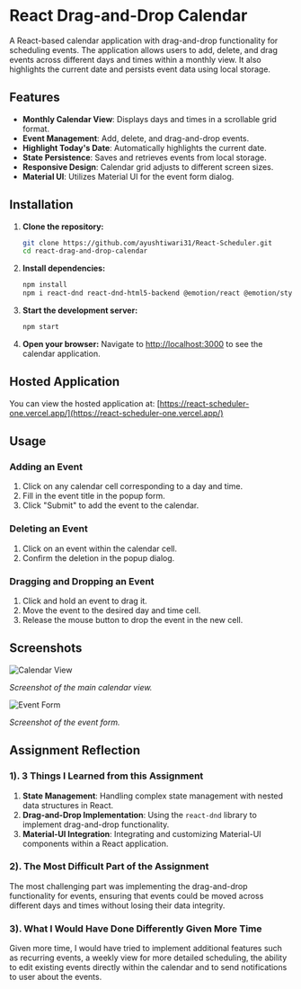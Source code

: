 # React Drag-and-Drop Calendar

A React-based calendar application with drag-and-drop functionality for scheduling events. The application allows users to add, delete, and drag events across different days and times within a monthly view. It also highlights the current date and persists event data using local storage.

## Features

- **Monthly Calendar View**: Displays days and times in a scrollable grid format.
- **Event Management**: Add, delete, and drag-and-drop events.
- **Highlight Today's Date**: Automatically highlights the current date.
- **State Persistence**: Saves and retrieves events from local storage.
- **Responsive Design**: Calendar grid adjusts to different screen sizes.
- **Material UI**: Utilizes Material UI for the event form dialog.

## Installation

1. **Clone the repository:**
   ```bash
   git clone https://github.com/ayushtiwari31/React-Scheduler.git
   cd react-drag-and-drop-calendar


2. **Install dependencies:**

    ```bash
    npm install
    npm i react-dnd react-dnd-html5-backend @emotion/react @emotion/styled @mui/material
    ```

3. **Start the development server:**

    ```bash
    npm start
    ```

4. **Open your browser:**
    Navigate to [http://localhost:3000](http://localhost:3000) to see the calendar application.


## Hosted Application

You can view the hosted application at: [https://react-scheduler-one.vercel.app/](https://react-scheduler-one.vercel.app/)


## Usage

### Adding an Event

1. Click on any calendar cell corresponding to a day and time.
2. Fill in the event title in the popup form.
3. Click "Submit" to add the event to the calendar.

### Deleting an Event

1. Click on an event within the calendar cell.
2. Confirm the deletion in the popup dialog.

### Dragging and Dropping an Event

1. Click and hold an event to drag it.
2. Move the event to the desired day and time cell.
3. Release the mouse button to drop the event in the new cell.




## Screenshots

![Calendar View](screenshots/calendar.png)

*Screenshot of the main calendar view.*


![Event Form](screenshots/form.png)

*Screenshot of the event form.*


## Assignment Reflection

### 1). 3 Things I Learned from this Assignment

1. **State Management**: Handling complex state management with nested data structures in React.
2. **Drag-and-Drop Implementation**: Using the `react-dnd` library to implement drag-and-drop functionality.
3. **Material-UI Integration**: Integrating and customizing Material-UI components within a React application.

### 2). The Most Difficult Part of the Assignment

The most challenging part was implementing the drag-and-drop functionality for events, ensuring that events could be moved across different days and times without losing their data integrity.

### 3). What I Would Have Done Differently Given More Time

Given more time, I would have tried to implement additional features such as recurring events, a weekly view for more detailed scheduling, the ability to edit existing events directly within the calendar and to send notifications to user about the events.
